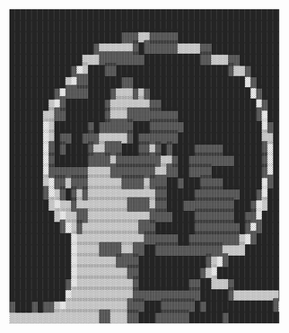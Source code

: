 <a>
  <picture>
    <source media="(prefers-color-scheme: dark)" srcset="dark.png">
    <img alt="Andrew Grant's GitHub Profile README" src="light.png">
  </picture>
</a>

